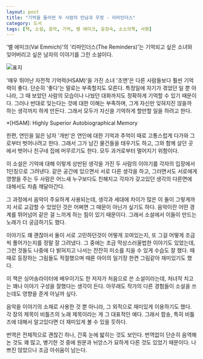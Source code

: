 ```yaml
---
layout: post
title: "기억을 둘러싼 두 사람의 만남과 우정 - 리마인더스"
category: 도서
tags: [책, 소설, 음악, 기억, 밸 에미크, 윤정숙, 소소의책, 서평]
---
```


'밸 에미크(Val Emmich)'의
'리마인더스(The Reminders)'는
기억되고 싶은 소녀와 잊어버리고 싶은 남자의 이야기를 그린 소설이다.

![표지](https://lh3.googleusercontent.com/CBlPegfaLNQdHBt_34o7w3kiUJG0zb8r4vzIxRRdtO2UtBzJEmkVxHGpBGyqQtsGm19dmrYTEAxsEA=s480)

'매우 뛰어난 자전적 기억력(HSAM)'을 가진 소녀 '조앤'은
다른 사람들보다 훨씬 기억력이 좋다.
단순히 '좋다'는 말로는 부족할지도 모른다.
특정일에 자기가 겪었던 일 뿐 아니라,
그 때 보았던 사람의 모습이나 나눴던 대화까지도 정확하게 기억할 수 있기 때문이다.
그러나 반대로 잊는다는 것에 대한 이해는 부족하며,
그게 자신만 잊혀지진 않을까 하는 생각까지 하게 만든다.
그래서 모두가 자신을 기억하게 할만할 일을 하려고 한다.

*[HSAM]: Highly Superior Autobiographical Memory

한편, 연인을 잃은 남자 '개빈'은
연인에 대한 기억과 추억이 때로 고통스럽게 다가와 그로부터 벗어나려고 한다.
그래서 그가 남긴 물건들을 태우기도 하고,
그와 함께 살던 곳에서 벗어나 친구네 집에 머무르기도 한다.
모두 과거로부터 멀어지기 위함이다.

이 소설은 기억에 대해 이렇게 상반된 생각을 가진 두 사람의 이야기를
각자의 입장에서 1인칭으로 그려낸다.
같은 공간에 있으면서 서로 다른 생각을 하고,
그러면서도 서로에게 영향을 주는 두 사람은 어느새 누구보다도 친해지고
각자가 갖고있던 생각의 다른면에 대해서도 차츰 깨달아간다.

그 과정에서 음악이 주요하게 사용되는데,
생각과 세대에 차이가 많은 이 둘이 그렇게까지 서로 교감할 수 있었던 것은
어쩌면 그 때문이 아닌가 싶기도 하다.
음악이란 어떤 경계를 뛰어넘어 같은 걸 느끼게 하는 힘이 있기 때문이다.
그래서 소설에서 이들이 만드는 노래가 더 궁금하기도 했다.

이야기도 꽤 괜찮아서
둘이 서로 고민하던것이 어떻게 꼬여있는지,
또 그걸 어떻게 조금씩 풀어가는지를 정말 잘 그려냈다.
그 중에는 조금 막상스러울법한 이야기도 있었는데,
그런 것들도 나중에 다 밝혀지고 나서는 잔잔히 미소를 지을 수 있게 수습도 잘 했다.
때때로 등장하는 그림들도 적절했으며 때론 아이의 일기장 한켠 그림같아 재미있기도 했다.

이 책은 싱어송라이터에 배우이기도 한 저자가 처음으로 쓴 소설이라는데,
처녀작 치고는 꽤나 이야기 구성을 잘했다는 생각이 든다.
아무래도 작가의 다른 경험들이 소설을 쓰는데도 영향을 준게 아닐까 싶다.

음악을 이야기의 소재로 사용한 것 뿐 아니라,
그 외적으로 재미있게 이용하기도 했다.
각 장의 제목이 비틀즈의 노래 제목이라는 게 그 대표적인 예다.
그래서 팝송, 특히 비틀즈에 대해서 알고있다면 더 재미있게 볼 수 있을 듯하다.

번역은 전체적으로 괜찮긴 하나,
간혹 눈에 밟히는 것도 보인다.
번역없이 단순히 음역해논 것도 꽤 많고,
병기한 것 중에 원문과 뉘앙스가 묘하게 다른 것도 있었기 때문이다.
나쁘진 않았으나 조금 아쉬움이 남는다.

